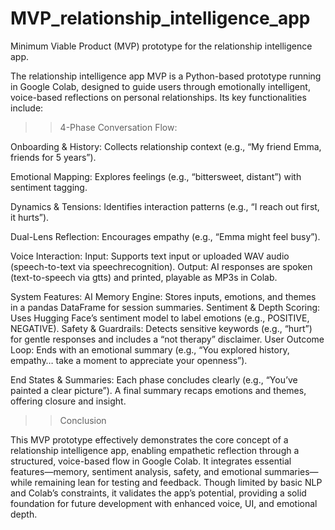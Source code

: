 # MVP_relationship_intelligence_app
Minimum Viable Product (MVP) prototype for the relationship intelligence app.

The relationship intelligence app MVP is a Python-based prototype running in Google Colab, designed to guide users through emotionally intelligent, voice-based reflections on personal relationships. Its key functionalities include:

>>4-Phase Conversation Flow:

Onboarding & History: Collects relationship context (e.g., “My friend Emma, friends for 5 years”).

Emotional Mapping: Explores feelings (e.g., “bittersweet, distant”) with sentiment tagging.

Dynamics & Tensions: Identifies interaction patterns (e.g., “I reach out first, it hurts”).

Dual-Lens Reflection: Encourages empathy (e.g., “Emma might feel busy”).

Voice Interaction:
Input: Supports text input or uploaded WAV audio (speech-to-text via speechrecognition).
Output: AI responses are spoken (text-to-speech via gtts) and printed, playable as MP3s in Colab.

System Features:
AI Memory Engine: Stores inputs, emotions, and themes in a pandas DataFrame for session summaries.
Sentiment & Depth Scoring: Uses Hugging Face’s sentiment model to label emotions (e.g., POSITIVE, NEGATIVE).
Safety & Guardrails: Detects sensitive keywords (e.g., “hurt”) for gentle responses and includes a “not therapy” disclaimer.
User Outcome Loop: Ends with an emotional summary (e.g., “You explored history, empathy… take a moment to appreciate your openness”).

End States & Summaries:
Each phase concludes clearly (e.g., “You’ve painted a clear picture”).
A final summary recaps emotions and themes, offering closure and insight.

>>Conclusion

This MVP prototype effectively demonstrates the core concept of a relationship intelligence app, enabling empathetic reflection through a structured, voice-based flow in Google Colab. It integrates essential features—memory, sentiment analysis, safety, and emotional summaries—while remaining lean for testing and feedback. Though limited by basic NLP and Colab’s constraints, it validates the app’s potential, providing a solid foundation for future development with enhanced voice, UI, and emotional depth.
